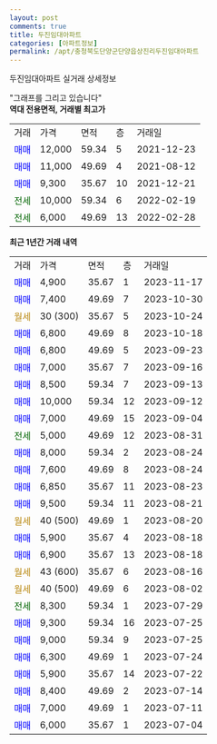 ```yaml
---
layout: post
comments: true
title: 두진임대아파트
categories: [아파트정보]
permalink: /apt/충청북도단양군단양읍상진리두진임대아파트
---
```


두진임대아파트 실거래 상세정보

<script type="text/javascript">
  google.charts.load('current', {'packages':['line', 'corechart']});
  google.charts.setOnLoadCallback(drawChart);

  function drawChart() {
    var data = new google.visualization.DataTable();
    data.addColumn('date', '거래일');
    data.addColumn('number', "매매");
    data.addColumn('number', "전세");
    data.addColumn('number', "전매");

    data.addRows([[new Date(Date.parse("2023-11-17")), 4900, null, null], [new Date(Date.parse("2023-10-30")), 7400, null, null], [new Date(Date.parse("2023-10-24")), null, null, null], [new Date(Date.parse("2023-10-18")), 6800, null, null], [new Date(Date.parse("2023-09-23")), 6800, null, null], [new Date(Date.parse("2023-09-16")), 7000, null, null], [new Date(Date.parse("2023-09-13")), 8500, null, null], [new Date(Date.parse("2023-09-12")), 10000, null, null], [new Date(Date.parse("2023-09-04")), 7000, null, null], [new Date(Date.parse("2023-08-31")), null, 5000, null], [new Date(Date.parse("2023-08-24")), 8000, null, null], [new Date(Date.parse("2023-08-24")), 7600, null, null], [new Date(Date.parse("2023-08-23")), 6850, null, null], [new Date(Date.parse("2023-08-21")), 9500, null, null], [new Date(Date.parse("2023-08-20")), null, null, null], [new Date(Date.parse("2023-08-18")), 5900, null, null], [new Date(Date.parse("2023-08-18")), 6900, null, null], [new Date(Date.parse("2023-08-16")), null, null, null], [new Date(Date.parse("2023-08-02")), null, null, null], [new Date(Date.parse("2023-07-29")), null, 8300, null], [new Date(Date.parse("2023-07-25")), 9300, null, null], [new Date(Date.parse("2023-07-25")), 9000, null, null], [new Date(Date.parse("2023-07-24")), 6300, null, null], [new Date(Date.parse("2023-07-22")), 5900, null, null], [new Date(Date.parse("2023-07-14")), 8400, null, null], [new Date(Date.parse("2023-07-11")), 7000, null, null], [new Date(Date.parse("2023-07-04")), 6000, null, null]]);

    var options = {
      hAxis: {
        format: 'yyyy/MM/dd'
      },    
      lineWidth: 0,
      pointsVisible: true,    
      title: '최근 1년간 유형별 실거래가 분포',
      legend: { position: 'bottom' }
    };

    var formatter = new google.visualization.NumberFormat({pattern:'###,###'} );
    formatter.format(data, 1);
    formatter.format(data, 2);
    
    setTimeout(function() {
        var chart = new google.visualization.LineChart(document.getElementById('columnchart_material'));
        chart.draw(data, (options));
        document.getElementById('loading').style.display = 'none';
    }, 200);
  }
</script>


<div id="loading" style="z-index:20; display: block; margin-left: 0px">"그래프를 그리고 있습니다"</div>
<div id="columnchart_material" style="width: 95%; margin-left: 0px; display: block"></div>
<!-- contents start -->
<b>역대 전용면적, 거래별 최고가</b>
<table class="sortable">
    <tr>
      <td>거래</td>
      <td>가격</td>
      <td>면적</td>
      <td>층</td>
      <td>거래일</td>
    </tr>
        <tr>
          <td><a style="color: blue">매매</a></td>
          <td>12,000</td>
          <td>59.34</td>
          <td>5</td>
          <td>2021-12-23</td>
        </tr>            <tr>
          <td><a style="color: blue">매매</a></td>
          <td>11,000</td>
          <td>49.69</td>
          <td>4</td>
          <td>2021-08-12</td>
        </tr>            <tr>
          <td><a style="color: blue">매매</a></td>
          <td>9,300</td>
          <td>35.67</td>
          <td>10</td>
          <td>2021-12-21</td>
        </tr>        
        <tr>
              <td><a style="color: darkgreen">전세</a></td>
              <td>10,000</td>
              <td>59.34</td>
              <td>6</td>
              <td>2022-02-19</td>
            </tr>            <tr>
              <td><a style="color: darkgreen">전세</a></td>
              <td>6,000</td>
              <td>49.69</td>
              <td>13</td>
              <td>2022-02-28</td>
            </tr>        
    
</table>

<b>최근 1년간 거래 내역</b>

<table class="sortable">
    <tr>
      <td>거래</td>
      <td>가격</td>
      <td>면적</td>
      <td>층</td>
      <td>거래일</td>
    </tr>
    <tr>
      <td><a style="color: blue">매매</a></td>
      <td>4,900</td>
      <td>35.67</td>
      <td>1</td>
      <td>2023-11-17</td>
    </tr>          <tr>
      <td><a style="color: blue">매매</a></td>
      <td>7,400</td>
      <td>49.69</td>
      <td>7</td>
      <td>2023-10-30</td>
    </tr>          <tr>
      <td><a style="color: darkgoldenrod">월세</a></td>
      <td>30 (300)</td>
      <td>35.67</td>
      <td>5</td>
      <td>2023-10-24</td>
    </tr>          <tr>
      <td><a style="color: blue">매매</a></td>
      <td>6,800</td>
      <td>49.69</td>
      <td>8</td>
      <td>2023-10-18</td>
    </tr>          <tr>
      <td><a style="color: blue">매매</a></td>
      <td>6,800</td>
      <td>49.69</td>
      <td>5</td>
      <td>2023-09-23</td>
    </tr>          <tr>
      <td><a style="color: blue">매매</a></td>
      <td>7,000</td>
      <td>35.67</td>
      <td>7</td>
      <td>2023-09-16</td>
    </tr>          <tr>
      <td><a style="color: blue">매매</a></td>
      <td>8,500</td>
      <td>59.34</td>
      <td>7</td>
      <td>2023-09-13</td>
    </tr>          <tr>
      <td><a style="color: blue">매매</a></td>
      <td>10,000</td>
      <td>59.34</td>
      <td>12</td>
      <td>2023-09-12</td>
    </tr>          <tr>
      <td><a style="color: blue">매매</a></td>
      <td>7,000</td>
      <td>49.69</td>
      <td>15</td>
      <td>2023-09-04</td>
    </tr>          <tr>
      <td><a style="color: darkgreen">전세</a></td>
      <td>5,000</td>
      <td>49.69</td>
      <td>12</td>
      <td>2023-08-31</td>
    </tr>          <tr>
      <td><a style="color: blue">매매</a></td>
      <td>8,000</td>
      <td>59.34</td>
      <td>2</td>
      <td>2023-08-24</td>
    </tr>          <tr>
      <td><a style="color: blue">매매</a></td>
      <td>7,600</td>
      <td>49.69</td>
      <td>8</td>
      <td>2023-08-24</td>
    </tr>          <tr>
      <td><a style="color: blue">매매</a></td>
      <td>6,850</td>
      <td>35.67</td>
      <td>11</td>
      <td>2023-08-23</td>
    </tr>          <tr>
      <td><a style="color: blue">매매</a></td>
      <td>9,500</td>
      <td>59.34</td>
      <td>11</td>
      <td>2023-08-21</td>
    </tr>          <tr>
      <td><a style="color: darkgoldenrod">월세</a></td>
      <td>40 (500)</td>
      <td>49.69</td>
      <td>1</td>
      <td>2023-08-20</td>
    </tr>          <tr>
      <td><a style="color: blue">매매</a></td>
      <td>5,900</td>
      <td>35.67</td>
      <td>4</td>
      <td>2023-08-18</td>
    </tr>          <tr>
      <td><a style="color: blue">매매</a></td>
      <td>6,900</td>
      <td>35.67</td>
      <td>13</td>
      <td>2023-08-18</td>
    </tr>          <tr>
      <td><a style="color: darkgoldenrod">월세</a></td>
      <td>43 (600)</td>
      <td>35.67</td>
      <td>6</td>
      <td>2023-08-16</td>
    </tr>          <tr>
      <td><a style="color: darkgoldenrod">월세</a></td>
      <td>40 (500)</td>
      <td>49.69</td>
      <td>6</td>
      <td>2023-08-02</td>
    </tr>          <tr>
      <td><a style="color: darkgreen">전세</a></td>
      <td>8,300</td>
      <td>59.34</td>
      <td>1</td>
      <td>2023-07-29</td>
    </tr>          <tr>
      <td><a style="color: blue">매매</a></td>
      <td>9,300</td>
      <td>59.34</td>
      <td>16</td>
      <td>2023-07-25</td>
    </tr>          <tr>
      <td><a style="color: blue">매매</a></td>
      <td>9,000</td>
      <td>59.34</td>
      <td>9</td>
      <td>2023-07-25</td>
    </tr>          <tr>
      <td><a style="color: blue">매매</a></td>
      <td>6,300</td>
      <td>49.69</td>
      <td>1</td>
      <td>2023-07-24</td>
    </tr>          <tr>
      <td><a style="color: blue">매매</a></td>
      <td>5,900</td>
      <td>35.67</td>
      <td>14</td>
      <td>2023-07-22</td>
    </tr>          <tr>
      <td><a style="color: blue">매매</a></td>
      <td>8,400</td>
      <td>49.69</td>
      <td>2</td>
      <td>2023-07-14</td>
    </tr>          <tr>
      <td><a style="color: blue">매매</a></td>
      <td>7,000</td>
      <td>49.69</td>
      <td>1</td>
      <td>2023-07-11</td>
    </tr>          <tr>
      <td><a style="color: blue">매매</a></td>
      <td>6,000</td>
      <td>35.67</td>
      <td>1</td>
      <td>2023-07-04</td>
    </tr>      </table>
<!-- contents end -->    

